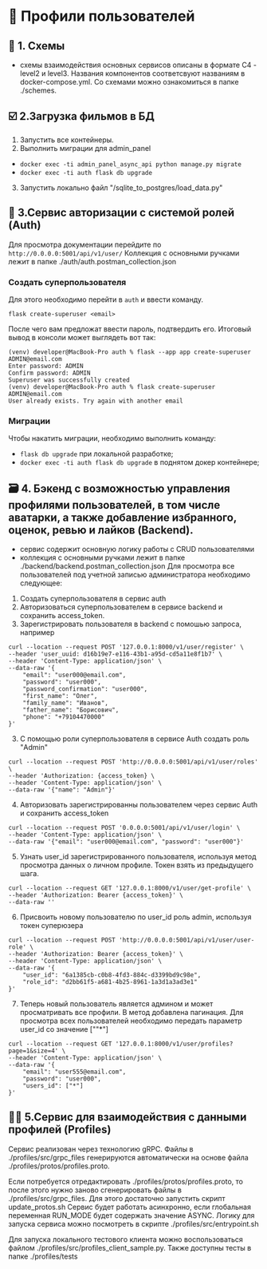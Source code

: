 # 🥇 Профили пользователей

## 🔀 1. Схемы
- схемы взаимодействия основных сервисов описаны в формате C4 - level2 и level3. Названия компонентов соответсвуют названиям в docker-compose.yml. Со схемами можно ознакомиться в папке ./schemes. 


## ☑️ 2.Загрузка фильмов в БД
1. Запустить все контейнеры.
2. Выполнить миграции для admin_panel
- `docker exec -ti admin_panel_async_api python manage.py migrate`
- `docker exec -ti auth flask db upgrade`
3. Запустить локально файл "/sqlite_to_postgres/load_data.py"

## 🔐 3.Сервис авторизации с системой ролей (Auth)
Для просмотра документации перейдите по `http://0.0.0.0:5001/api/v1/user/`
Коллекция с основными ручками лежит в папке ./auth/auth.postman_collection.json

### Создать суперпользователя

Для этого необходимо перейти в `auth` и ввести команду.
```commandline
flask create-superuser <email>
```
После чего вам предложат ввести пароль, подтвердить его. Итоговый вывод в консоли может выглядеть вот так:
```commandline
(venv) developer@MacBook-Pro auth % flask --app app create-superuser ADMIN@email.com
Enter password: ADMIN
Confirm password: ADMIN
Superuser was successfully created
(venv) developer@MacBook-Pro auth % flask create-superuser ADMIN@email.com
User already exists. Try again with another email

```
### Миграции

Чтобы накатить миграции, необходимо выполнить команду:
- `flask db upgrade` при локальной разработке;
- `docker exec -ti auth flask db upgrade` в поднятом докер контейнере;

## 🗃 4. Бэкенд с возможностью управления профилями пользователей, в том числе аватарки, а также добавление избранного, оценок, ревью и лайков (Backend).
- сервис содержит основную логику работы с CRUD пользователями
- коллекция с основными ручками лежит в папке ./backend/backend.postman_collection.json
Для просмотра все пользователей под учетной записью администратора необходимо следующее:
1. Создать суперпользователя в сервис auth
2. Авторизоваться суперпользователем в сервисе backend и сохранить access_token.
2. Зарегистрировать пользователя в backend с помошью запроса, например
```commandline
curl --location --request POST '127.0.0.1:8000/v1/user/register' \
--header 'user_uuid: d16b19e7-e116-43b1-a95d-cd5a11e8f1b7' \
--header 'Content-Type: application/json' \
--data-raw '{
    "email": "user000@email.com",
    "password": "user000",
    "password_confirmation": "user000",
    "first_name": "Олег",
    "family_name": "Иванов",
    "father_name": "Борисович",
    "phone": "+79104470000"
}'
```
3. С помощью роли суперпользователя в сервисе Auth создать роль "Admin"
```commandline
curl --location --request POST 'http://0.0.0.0:5001/api/v1/user/roles' \
--header 'Authorization: {access_token} \
--header 'Content-Type: application/json' \
--data-raw '{"name": "Admin"}'
```
4. Авторизовать зарегистрированны пользователем через сервис Auth и сохранить access_token
```commandline
curl --location --request POST '0.0.0.0:5001/api/v1/user/login' \
--header 'Content-Type: application/json' \
--data-raw '{"email": "user000@email.com", "password": "user000"}'
```
5. Узнать user_id зарегистрированного пользователя, используя метод просмотра данных о личном профиле. Токен взять из предыдущего шага.
```commandline
curl --location --request GET '127.0.0.1:8000/v1/user/get-profile' \
--header 'Authorization: Bearer {access_token}' \
--data-raw ''
```
6. Присвоить новому пользователю по user_id роль admin, используя токен суперюзера
```commandline
curl --location --request POST 'http://0.0.0.0:5001/api/v1/user/user-role' \
--header 'Authorization: Bearer {access_token}' \
--header 'Content-Type: application/json' \
--data-raw '{
    "user_id": "6a1385cb-c0b8-4fd3-884c-d3399bd9c98e",
    "role_id": "d2bb61f5-a681-4b25-8961-1a3d1a3ad3e1"
}'
```
7. Теперь новый пользователь является админом и может просматривать все профили. В метод добавлена пагинация. Для просмотра всех пользователей необходимо передать параметр user_id со значение [""*"]
```commandline
curl --location --request GET '127.0.0.1:8000/v1/user/profiles?page=1&size=4' \
--header 'Content-Type: application/json' \
--data-raw '{   
    "email": "user555@email.com",
    "password": "user000",
    "users_id": ["*"]
}'
```

## 🙍‍♂️ 5.Сервис для взаимодействия с данными профилей (Profiles)
Сервис реализован через технологию gRPC. Файлы в ./profiles/src/grpc_files генерируются автоматически на основе файла ./profiles/protos/profiles.proto. 

Если потребуется отредактировать ./profiles/protos/profiles.proto, то после этого нужно заново сгенерировать файлы в ./profiles/src/grpc_files. Для этого достаточно запустить скрипт update_protos.sh
Сервис будет работать асинхронно, если глобальная переменная RUN_MODE будет содержать значение ASYNC. Логику для запуска сервиса можно посмотреть в скрипте ./profiles/src/entrypoint.sh

Для запуска локального тестового клиента можно воспользоваться файлом ./profiles/src/profiles_client_sample.py. Также доступны тесты в папке ./profiles/tests
